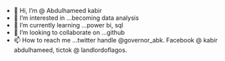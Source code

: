 - 👋 Hi, I’m @ Abdulhameed kabir 
- 👀 I’m interested in ...becoming data analysis 
- 🌱 I’m currently learning ...power bi, sql
- 💞️ I’m looking to collaborate on ...github
- 📫 How to reach me ...twitter handle @governor_abk. Facebook @ kabir abdulhameed, tictok @ landlordoflagos.

<!---
Aeerah/Aeerah is a ✨ special ✨ repository because its `README.md` (this file) appears on your GitHub profile.
You can click the Preview link to take a look at your changes.
--->
